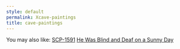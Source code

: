 ```yaml
---
style: default
permalink: Xcave-paintings
title: cave-paintings
---
```

You may also like:
[SCP-1591](http://scp-wiki.net/scp-1591)
[He Was Blind and Deaf on a Sunny Day](http://scp-wiki.net/he-was-blind-and-deaf-on-a-sunny-day)